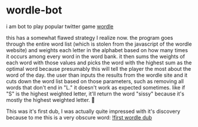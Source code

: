 # wordle-bot

i am bot to play popular twitter game [wordle](https://www.powerlanguage.co.uk/wordle/)

this has a somewhat flawed strategy I realize now. the program goes through the entire word list (which is stolen from the javascript of the wordle website) and weights each letter in the alphabet based on how many times it occurs among every word in the word bank. it then sums the weights of each word with those values and picks the word with the highest sum as the optimal word because presumably this will tell the player the most about the word of the day. the user than inputs the results from the wordle site and it cuts down the word list based on those parameters, such as removing all words that don't end in "L." it doesn't work as expected sometimes. like if "S" is the highest weighted letter, it'll return the word "sissy" because it's mostly the highest weighted letter. 🤷

This was it's first dub, I was actually quite impressed with it's discovery because to me this is a very obscure word:
[!first wordle dub](https://raw.githubusercontent.com/spencerhhubert/worldle-bot/main/dub_example.png)
